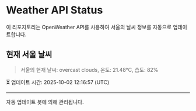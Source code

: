 
# Weather API Status

이 리포지토리는 OpenWeather API를 사용하여 서울의 날씨 정보를 자동으로 업데이트합니다.

## 현재 서울 날씨
> 서울의 현재 날씨: overcast clouds, 온도: 21.48°C, 습도: 82%

⏳ 업데이트 시간: 2025-10-02 12:16:57 (UTC)

---
자동 업데이트 봇에 의해 관리됩니다.
